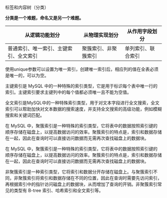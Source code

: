标签和内容树（分类）


**分类是一个难题，命名又是另一个难题。**


| 从逻辑功能划分 | 从物理实现划分 | 从作用字段划分 |
| --- | --- | --- |
| 普通索引、唯一索引、主键索引、全文索引 | 聚簇索引、非聚簇索引 | 单列索引、联合索引 |



使用unique参数可以设置为唯一索引，创建唯一索引后，相应列的值在全表必须是唯一的，可以为空。

主键索引是 MySQL 中的一种特殊的索引类型，它是用于标识每个表中唯一行的索引。主键索引要求主键列中的每个值都必须唯一且不能为空值。

全文索引是MySQL中的一种特殊索引类型，用于对文本字段进行全文搜索，全文索引可以帮助加快对文本数据的搜索速度，并支持全文搜索的高级功能，例如模糊搜索和关键词匹配。


在 MySQL 中，聚簇索引是一种特殊的索引类型，它将表中的数据按照索引键的顺序存储在磁盘上，以提高数据访问的效率。聚簇索引的特点是，索引和数据存储在一起，因此在查询时可以直接访问数据而无需再次查找磁盘上的数据块。


在 MySQL 中，聚簇索引是一种特殊的索引类型，它将表中的数据按照索引键的顺序存储在磁盘上，以提高数据访问的效率。聚簇索引的特点是，索引和数据存储在一起，因此在查询时可以直接访问数据而无需再次查找磁盘上的数据块。

非聚簇索引是一种索引类型，它将索引和数据分开存储在磁盘上。与聚簇索引不同，非聚簇索引将索引和数据存储在不同的位置，因此在查询时需要先访问索引，再根据索引中的指针访问磁盘上的数据块，从而增加了查询的开销。非聚簇索引常见的类型有 B-tree 索引、哈希索引和全文索引等。    

